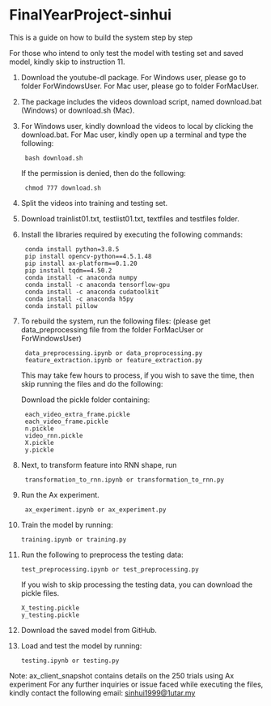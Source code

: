 # FinalYearProject-sinhui
This is a guide on how to build the system step by step

For those who intend to only test the model with testing set and saved model, kindly skip to instruction 11.
1. Download the youtube-dl package. For Windows user, please go to folder ForWindowsUser. For Mac user, please go to folder ForMacUser.

2. The package includes the videos download script, named download.bat (Windows) or download.sh (Mac).

3. For Windows user, kindly download the videos to local by clicking the download.bat. For Mac user, kindly open up a terminal and type the following:

		bash download.sh
	If the permission is denied, then do the following:
	
		chmod 777 download.sh

4. Split the videos into training and testing set.

5. Download trainlist01.txt, testlist01.txt, textfiles and testfiles folder.

6. Install the libraries required by executing the following commands:
		
		conda install python=3.8.5
		pip install opencv-python==4.5.1.48
		pip install ax-platform==0.1.20
		pip install tqdm==4.50.2
		conda install -c anaconda numpy
		conda install -c anaconda tensorflow-gpu
		conda install -c anaconda cudatoolkit
		conda install -c anaconda h5py
		conda install pillow

7. To rebuild the system, run the following files: (please get data_preprocessing file from the folder ForMacUser or ForWindowsUser)

		data_preprocessing.ipynb or data_proprocessing.py
		feature_extraction.ipynb or feature_extraction.py

    This may take few hours to process, if you wish to save the time, then skip running the files and do the following:

	Download the pickle folder containing:

		each_video_extra_frame.pickle
		each_video_frame.pickle
		n.pickle
		video_rnn.pickle
		X.pickle
		y.pickle
		
8. Next, to transform feature into RNN shape, run
	
		transformation_to_rnn.ipynb or transformation_to_rnn.py
		
9. Run the Ax experiment.

		ax_experiment.ipynb or ax_experiment.py
		
10. Train the model by running:

		training.ipynb or training.py
	
11. Run the following to preprocess the testing data:

		test_preprocessing.ipynb or test_preprocessing.py
	
	If you wish to skip processing the testing data, you can download the pickle files.
	
		X_testing.pickle
		y_testing.pickle
		
13. Download the saved model from GitHub.
		
14. Load and test the model by running:

		testing.ipynb or testing.py

Note: ax_client_snapshot contains details on the 250 trials using Ax experiment
For any further inquiries or issue faced while executing the files, kindly contact the following email:
sinhui1999@1utar.my
